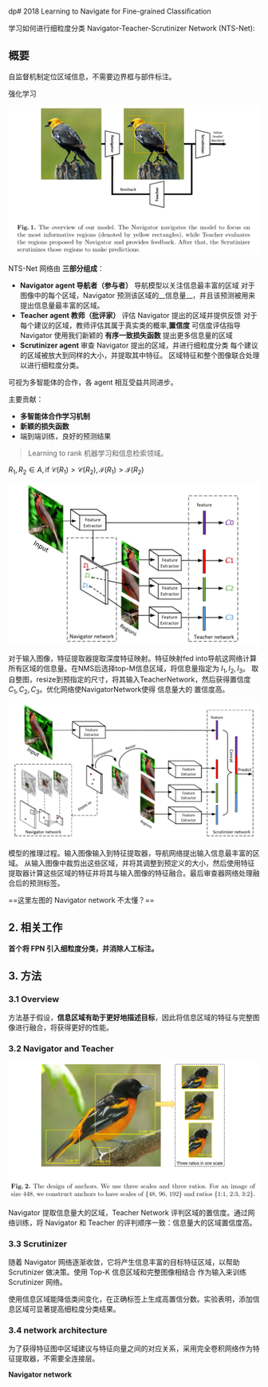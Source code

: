 dp# 2018 Learning to Navigate for Fine-grained Classiﬁcation

学习如何进行细粒度分类
Navigator-Teacher-Scrutinizer Network (NTS-Net):

## 概要

自监督机制定位区域信息，不需要边界框与部件标注。

强化学习

![NTS-Net网络模型](images/NTS-Net_structure.png)

NTS-Net 网络由 __三部分组成__：

- __Navigator agent 导航者（参与者）__ 导航模型以关注信息最丰富的区域
    对于图像中的每个区域，Navigator 预测该区域的__信息量__，并且该预测被用来提出信息量最丰富的区域。
- __Teacher agent 教师（批评家）__ 评估 Navigator 提出的区域并提供反馈
    对于每个建议的区域，教师评估其属于真实类的概率,__置信度__
    可信度评估指导 Navigator 使用我们新颖的 __有序一致损失函数__ 提出更多信息量的区域
- __Scrutinizer agent__ 审查 Navigator 提出的区域，并进行细粒度分类
    每个建议的区域被放大到同样的大小，并提取其中特征。
    区域特征和整个图像联合处理以进行细粒度分类。

可视为多智能体的合作，各 agent 相互受益共同进步。

主要贡献：

- __多智能体合作学习机制__
- __新颖的损失函数__
- 端到端训练，良好的预测结果

> Learning to rank
> 机器学习和信息检索领域。

$R_1,R_2 \in A,\text{if } \mathcal{C}(R_1) > \mathcal{C}(R_2), \mathcal{I}(R_1) > \mathcal{I}(R_2)$

![Fig.3](images/NTS-Net_Fig3.png)

对于输入图像，特征提取器提取深度特征映射。特征映射fed into导航这网络计算所有区域的信息量。在NMS后选择top-M信息区域，将信息量指定为 $I_1,I_2,I_3$。 取自整图，resize到预指定的尺寸，将其输入TeacherNetwork，然后获得置信度$C_1,C_2,C_3$。优化网络使NavigatorNetwork使得 信息量大的 置信度高。

![Fig.4](images/NTS-Net_Fig4.png)

模型的推理过程。输入图像输入到特征提取器，导航网络提出输入信息最丰富的区域。
从输入图像中裁剪出这些区域，并将其调整到预定义的大小，然后使用特征提取器计算这些区域的特征并将其与输入图像的特征融合。最后审查器网络处理融合后的预测标签。

==这里左图的 Navigator network 不太懂？==

## 2. 相关工作

__首个将 FPN 引入细粒度分类，并消除人工标注。__

## 3. 方法

### 3.1 Overview

方法基于假设，__信息区域有助于更好地描述目标__，因此将信息区域的特征与完整图像进行融合，将获得更好的性能。

### 3.2 Navigator and Teacher

![Fig.2](images/NTS-Net_Fig2.png)

Navigator 提取信息量大的区域，Teacher Network 评判区域的置信度。通过网络训练，将 Navigator 和 Teacher 的评判顺序一致：信息量大的区域置信度高。

### 3.3 Scrutinizer

随着 Navigator 网络逐渐收敛，它将产生信息丰富的目标特征区域，以帮助 Scrutinizer 做决策。使用 Top-K 信息区域和完整图像相结合 作为输入来训练 Scrutinizer 网络。

使用信息区域能降低类间变化，在正确标签上生成高置信分数。实验表明，添加信息区域可显著提高细粒度分类结果。

### 3.4 network architecture

为了获得特征图中区域建议与特征向量之间的对应关系，采用完全卷积网络作为特征提取器，不需要全连接层。

__Navigator network__

